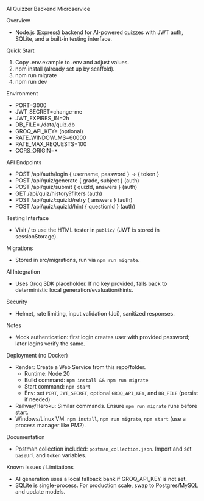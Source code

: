 AI Quizzer Backend Microservice

Overview
- Node.js (Express) backend for AI-powered quizzes with JWT auth, SQLite, and a built-in testing interface.

Quick Start
1) Copy .env.example to .env and adjust values.
2) npm install (already set up by scaffold).
3) npm run migrate
4) npm run dev

Environment
- PORT=3000
- JWT_SECRET=change-me
- JWT_EXPIRES_IN=2h
- DB_FILE=./data/quiz.db
- GROQ_API_KEY= (optional)
- RATE_WINDOW_MS=60000
- RATE_MAX_REQUESTS=100
- CORS_ORIGIN=*

API Endpoints
- POST /api/auth/login { username, password } -> { token }
- POST /api/quiz/generate { grade, subject } (auth)
- POST /api/quiz/submit { quizId, answers } (auth)
- GET /api/quiz/history?filters (auth)
- POST /api/quiz/:quizId/retry { answers } (auth)
- POST /api/quiz/:quizId/hint { questionId } (auth)

Testing Interface
- Visit / to use the HTML tester in `public/` (JWT is stored in sessionStorage).

Migrations
- Stored in src/migrations, run via `npm run migrate`.

AI Integration
- Uses Groq SDK placeholder. If no key provided, falls back to deterministic local generation/evaluation/hints.

Security
- Helmet, rate limiting, input validation (Joi), sanitized responses.

Notes
- Mock authentication: first login creates user with provided password; later logins verify the same.

Deployment (no Docker)
- Render: Create a Web Service from this repo/folder.
  - Runtime: Node 20
  - Build command: `npm install && npm run migrate`
  - Start command: `npm start`
  - Env: set `PORT`, `JWT_SECRET`, optional `GROQ_API_KEY`, and `DB_FILE` (persist if needed)
- Railway/Heroku: Similar commands. Ensure `npm run migrate` runs before start.
- Windows/Linux VM: `npm install`, `npm run migrate`, `npm start` (use a process manager like PM2).

Documentation
- Postman collection included: `postman_collection.json`. Import and set `baseUrl` and `token` variables.

Known Issues / Limitations
- AI generation uses a local fallback bank if GROQ_API_KEY is not set.
- SQLite is single-process. For production scale, swap to Postgres/MySQL and update models.


